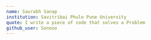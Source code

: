 ```yaml
---
name: Saurabh Sanap
institution: Savitribai Phule Pune University
quote: I write a piece of code that solves a Problem
github_user: Sonooo
---
```


